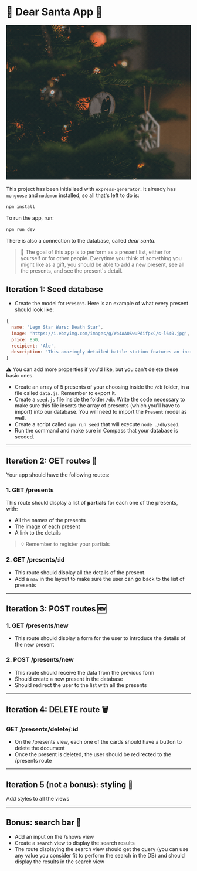 # 🎄 Dear Santa App 🎄

![christmas gif](public/images/christmas.gif)

This project has been initialized with `express-generator`. It already has `mongoose` and `nodemon` installed, so all that's left to do is:
```bash
npm install
````

To run the app, run:
```bash
npm run dev
```
There is also a connection to the database, called *dear santa*.

> 🎁 The goal of this app is to perform as a present list, either for yourself or for other people. Everytime you think of something you might like as a gift, you should be able to add a new present, see all the presents, and see the present's detail.

## Iteration 1: Seed database

- Create the model for `Present`. Here is an example of what every present should look like:

```js
{
  name: 'Lego Star Wars: Death Star',
  image: 'https://i.ebayimg.com/images/g/Wb4AAOSwuPdifpxC/s-l640.jpg',
  price: 850,
  recipient: 'Ale',
  description: 'This amazingly detailed battle station features an incredible array of minifigure-scale scenes, moving parts, characters and accessories from Episodes IV and VI.'
}
```

⚠️ You can add more properties if you'd like, but you can't delete these basic ones.

- Create an array of 5 presents of your choosing inside the `/db` folder, in a file called `data.js`. Remember to export it.
- Create a `seed.js` file inside the folder `/db`. Write the code necessary to make sure this file inserts the array of presents (which you'll have to import) into our database. You will need to import the `Present` model as well.
- Create a script called `npm run seed` that will execute `node ./db/seed`.
- Run the command and make sure in Compass that your database is seeded.

----
## Iteration 2: GET routes 👀

Your app should have the following routes:

### 1. GET /presents

This route should display a list of **partials** for each one of the presents, with:
- All the names of the presents
- The image of each present
- A link to the details

> 💡 Remember to register your partials

### 2. GET /presents/:id

- This route should display all the details of the present.
- Add a `nav` in the layout to make sure the user can go back to the list of presents

--- 
## Iteration 3: POST routes 🆕

### 1. GET /presents/new

- This route should display a form for the user to introduce the details of the new present

### 2. POST /presents/new

- This route should receive the data from the previous form
- Should create a new present in the database
- Should redirect the user to the list with all the presents

---

## Iteration 4: DELETE route 🗑️

### GET /presents/delete/:id

- On the /presents view, each one of the cards should have a button to delete the document
- Once the present is deleted, the user should be redirected to the /presents route

---

## Iteration 5 (not a bonus): styling 🎨

Add styles to all the views

---

## Bonus: search bar 🔎

- Add an input on the /shows view
- Create a `search` view to display the search results
- The route displaying the search view should get the query (you can use any value you consider fit to perform the search in the DB) and should display the results in the search view




